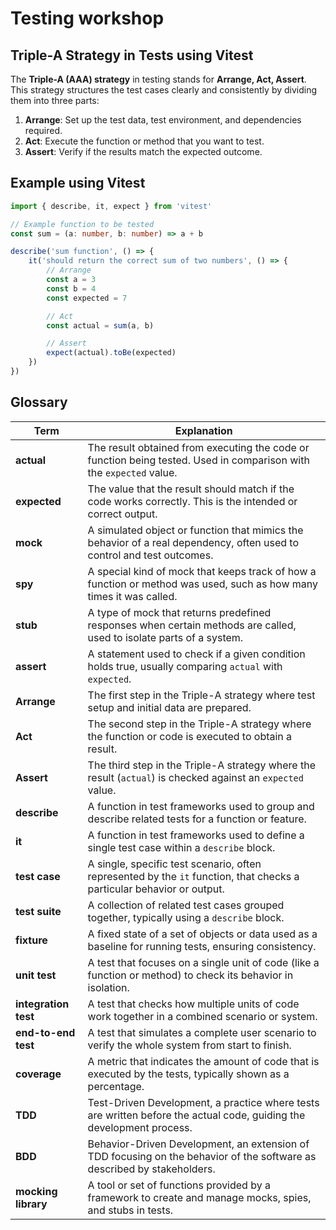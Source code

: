 # Testing workshop

## Triple-A Strategy in Tests using Vitest

The **Triple-A (AAA) strategy** in testing stands for **Arrange, Act, Assert**.
This strategy structures the test cases clearly and consistently by dividing
them into three parts:

1. **Arrange**: Set up the test data, test environment, and dependencies
   required.
2. **Act**: Execute the function or method that you want to test.
3. **Assert**: Verify if the results match the expected outcome.

## Example using Vitest

```typescript
import { describe, it, expect } from 'vitest'

// Example function to be tested
const sum = (a: number, b: number) => a + b

describe('sum function', () => {
	it('should return the correct sum of two numbers', () => {
		// Arrange
		const a = 3
		const b = 4
		const expected = 7

		// Act
		const actual = sum(a, b)

		// Assert
		expect(actual).toBe(expected)
	})
})
```

## Glossary

| Term                 | Explanation                                                                                                             |
| -------------------- | ----------------------------------------------------------------------------------------------------------------------- |
| **actual**           | The result obtained from executing the code or function being tested. Used in comparison with the `expected` value.     |
| **expected**         | The value that the result should match if the code works correctly. This is the intended or correct output.             |
| **mock**             | A simulated object or function that mimics the behavior of a real dependency, often used to control and test outcomes.  |
| **spy**              | A special kind of mock that keeps track of how a function or method was used, such as how many times it was called.     |
| **stub**             | A type of mock that returns predefined responses when certain methods are called, used to isolate parts of a system.    |
| **assert**           | A statement used to check if a given condition holds true, usually comparing `actual` with `expected`.                  |
| **Arrange**          | The first step in the Triple-A strategy where test setup and initial data are prepared.                                 |
| **Act**              | The second step in the Triple-A strategy where the function or code is executed to obtain a result.                     |
| **Assert**           | The third step in the Triple-A strategy where the result (`actual`) is checked against an `expected` value.             |
| **describe**         | A function in test frameworks used to group and describe related tests for a function or feature.                       |
| **it**               | A function in test frameworks used to define a single test case within a `describe` block.                              |
| **test case**        | A single, specific test scenario, often represented by the `it` function, that checks a particular behavior or output.  |
| **test suite**       | A collection of related test cases grouped together, typically using a `describe` block.                                |
| **fixture**          | A fixed state of a set of objects or data used as a baseline for running tests, ensuring consistency.                   |
| **unit test**        | A test that focuses on a single unit of code (like a function or method) to check its behavior in isolation.            |
| **integration test** | A test that checks how multiple units of code work together in a combined scenario or system.                           |
| **end-to-end test**  | A test that simulates a complete user scenario to verify the whole system from start to finish.                         |
| **coverage**         | A metric that indicates the amount of code that is executed by the tests, typically shown as a percentage.              |
| **TDD**              | Test-Driven Development, a practice where tests are written before the actual code, guiding the development process.    |
| **BDD**              | Behavior-Driven Development, an extension of TDD focusing on the behavior of the software as described by stakeholders. |
| **mocking library**  | A tool or set of functions provided by a framework to create and manage mocks, spies, and stubs in tests.               |

